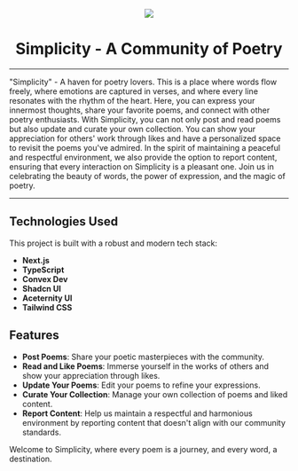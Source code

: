 <p align="center">
  <img src="https://github.com/akadeepesh/Simplicity/assets/100466756/e79474f2-dc3c-48c4-bf10-987793ff3348"><br>
   <h1 align="center">Simplicity - A Community of Poetry</h1><hr>
</p>

"Simplicity" - A haven for poetry lovers. This is a place where words flow freely, where emotions are captured in verses, and where every line resonates with the rhythm of the heart. Here, you can express your innermost thoughts, share your favorite poems, and connect with other poetry enthusiasts. 
With Simplicity, you can not only post and read poems but also update and curate your own collection. You can show your appreciation for others' work through likes and have a personalized space to revisit the poems you've admired. 
In the spirit of maintaining a peaceful and respectful environment, we also provide the option to report content, ensuring that every interaction on Simplicity is a pleasant one. 
Join us in celebrating the beauty of words, the power of expression, and the magic of poetry.<hr>

## Technologies Used

This project is built with a robust and modern tech stack:

- **Next.js**
- **TypeScript**
- **Convex Dev**
- **Shadcn UI**
- **Aceternity UI**
- **Tailwind CSS**

## Features

- **Post Poems**: Share your poetic masterpieces with the community.
- **Read and Like Poems**: Immerse yourself in the works of others and show your appreciation through likes.
- **Update Your Poems**: Edit your poems to refine your expressions.
- **Curate Your Collection**: Manage your own collection of poems and liked content.
- **Report Content**: Help us maintain a respectful and harmonious environment by reporting content that doesn't align with our community standards.

Welcome to Simplicity, where every poem is a journey, and every word, a destination.
